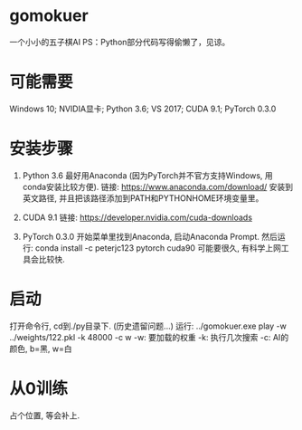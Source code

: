 # gomokuer
一个小小的五子棋AI
PS：Python部分代码写得偷懒了，见谅。

# 可能需要
Windows 10; NVIDIA显卡; Python 3.6; VS 2017; CUDA 9.1; PyTorch 0.3.0

# 安装步骤

1. Python 3.6
最好用Anaconda (因为PyTorch并不官方支持Windows, 用conda安装比较方便).
链接: https://www.anaconda.com/download/
安装到英文路径, 并且把该路径添加到PATH和PYTHONHOME环境变量里。

2. CUDA 9.1
链接: https://developer.nvidia.com/cuda-downloads

3. PyTorch 0.3.0
开始菜单里找到Anaconda, 启动Anaconda Prompt.
然后运行: conda install -c peterjc123 pytorch cuda90
可能要很久, 有科学上网工具会比较快.

# 启动
打开命令行, cd到./py目录下. (历史遗留问题...)
运行: ../gomokuer.exe play -w ../weights/122.pkl -k 48000 -c w
-w: 要加载的权重
-k: 执行几次搜索
-c: AI的颜色, b=黑, w=白

# 从0训练
占个位置, 等会补上.

